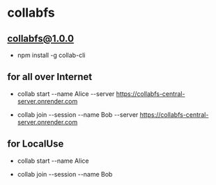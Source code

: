 # collabfs


## collabfs@1.0.0

- npm install -g collab-cli

## for all over Internet

- collab start --name Alice --server https://collabfs-central-server.onrender.com

- collab join --session <session-ID> --name Bob --server https://collabfs-central-server.onrender.com

## for LocalUse

- collab start --name Alice

- collab join --session <session-id> --name Bob

